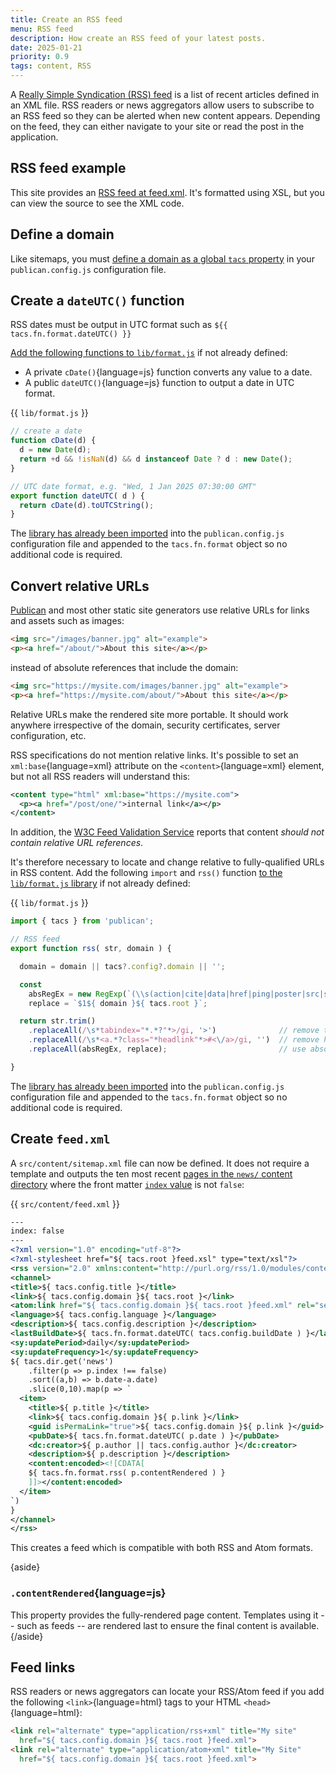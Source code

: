 ```yaml
---
title: Create an RSS feed
menu: RSS feed
description: How create an RSS feed of your latest posts.
date: 2025-01-21
priority: 0.9
tags: content, RSS
---
```


A [Really Simple Syndication (RSS) feed](https://en.wikipedia.org/wiki/RSS) is a list of recent articles defined in an XML file. RSS readers or news aggregators allow users to subscribe to an RSS feed so they can be alerted when new content appears. Depending on the feed, they can either navigate to your site or read the post in the application.


## RSS feed example

This site provides an [RSS feed at feed.xml](--ROOT--feed.xml). It's formatted using XSL, but you can view the source to see the XML code.


## Define a domain

Like sitemaps, you must [define a domain as a global `tacs` property](--ROOT--docs/recipe/feeds/txt-sitemap/#define-a-domain) in your `publican.config.js` configuration file.


## Create a `dateUTC()` function

RSS dates must be output in UTC format such as <code>${{ tacs.fn.format.dateUTC() }}</code>

[Add the following functions to `lib/format.js`](--ROOT--docs/recipe/templates/function-library/) if not already defined:

* A private `cDate()`{language=js} function converts any value to a date.
* A public `dateUTC()`{language=js} function to output a date in UTC format.

{{ `lib/format.js` }}
```js
// create a date
function cDate(d) {
  d = new Date(d);
  return +d && !isNaN(d) && d instanceof Date ? d : new Date();
}

// UTC date format, e.g. "Wed, 1 Jan 2025 07:30:00 GMT"
export function dateUTC( d ) {
  return cDate(d).toUTCString();
}
```

The [library has already been imported](--ROOT--docs/recipe/templates/function-library/#import-the-library) into the `publican.config.js` configuration file and appended to the `tacs.fn.format` object so no additional code is required.


## Convert relative URLs

[Publican](https://www.npmjs.com/package/publican) and most other static site generators use relative URLs for links and assets such as images:

```html
<img src="/images/banner.jpg" alt="example">
<p><a href="/about/">About this site</a></p>
```

instead of absolute references that include the domain:

```html
<img src="https://mysite.com/images/banner.jpg" alt="example">
<p><a href="https://mysite.com/about/">About this site</a></p>
```

Relative URLs make the rendered site more portable. It should work anywhere irrespective of the domain, security certificates, server configuration, etc.

RSS specifications do not mention relative links. It's possible to set an `xml:base`{language=xml} attribute on the `<content>`{language=xml} element, but not all RSS readers will understand this:

```xml
<content type="html" xml:base="https://mysite.com">
  <p><a href="/post/one/">internal link</a></p>
</content>
```

In addition, the [W3C Feed Validation Service](https://validator.w3.org/feed/) reports that content *should not contain relative URL references*.

It's therefore necessary to locate and change relative to fully-qualified URLs in RSS content. Add the following `import` and `rss()` function [to the `lib/format.js` library](--ROOT--docs/recipe/templates/function-library/) if not already defined:


{{ `lib/format.js` }}
```js
import { tacs } from 'publican';

// RSS feed
export function rss( str, domain ) {

  domain = domain || tacs?.config?.domain || '';

  const
    absRegEx = new RegExp(`(\\s(action|cite|data|href|ping|poster|src|srcset)="{0,1})${ tacs.root }`, 'gi'),
    replace = `$1${ domain }${ tacs.root }`;

  return str.trim()
    .replaceAll(/\s*tabindex="*.*?"*>/gi, '>')              // remove tabindexes
    .replaceAll(/\s*<a.*?class="*headlink"*>#<\/a>/gi, '')  // remove headlinks
    .replaceAll(absRegEx, replace);                         // use absolute URLs

}
```

The [library has already been imported](--ROOT--docs/recipe/templates/function-library/#import-the-library) into the `publican.config.js` configuration file and appended to the `tacs.fn.format` object so no additional code is required.


## Create `feed.xml`

A `src/content/sitemap.xml` file can now be defined. It does not require a template and outputs the ten most recent [pages in the `news/` content directory](--ROOT--docs/reference/global-properties/#tacsdir) where the front matter [`index` value](--ROOT--docs/reference/content-properties/#dataindex) is not `false`:

{{ `src/content/feed.xml` }}
```xml
---
index: false
---
<?xml version="1.0" encoding="utf-8"?>
<?xml-stylesheet href="${ tacs.root }feed.xsl" type="text/xsl"?>
<rss version="2.0" xmlns:content="http://purl.org/rss/1.0/modules/content/" xmlns:dc="http://purl.org/dc/elements/1.1/" xmlns:atom="http://www.w3.org/2005/Atom" xmlns:sy="http://purl.org/rss/1.0/modules/syndication/">
<channel>
<title>${ tacs.config.title }</title>
<link>${ tacs.config.domain }${ tacs.root }</link>
<atom:link href="${ tacs.config.domain }${ tacs.root }feed.xml" rel="self" type="application/rss+xml" />
<language>${ tacs.config.language }</language>
<description>${ tacs.config.description }</description>
<lastBuildDate>${ tacs.fn.format.dateUTC( tacs.config.buildDate ) }</lastBuildDate>
<sy:updatePeriod>daily</sy:updatePeriod>
<sy:updateFrequency>1</sy:updateFrequency>
${ tacs.dir.get('news')
    .filter(p => p.index !== false)
    .sort((a,b) => b.date-a.date)
    .slice(0,10).map(p => `
  <item>
    <title>${ p.title }</title>
    <link>${ tacs.config.domain }${ p.link }</link>
    <guid isPermaLink="true">${ tacs.config.domain }${ p.link }</guid>
    <pubDate>${ tacs.fn.format.dateUTC( p.date ) }</pubDate>
    <dc:creator>${ p.author || tacs.config.author }</dc:creator>
    <description>${ p.description }</description>
    <content:encoded><![CDATA[
    ${ tacs.fn.format.rss( p.contentRendered ) }
    ]]></content:encoded>
  </item>
`)
}
</channel>
</rss>
```

This creates a feed which is compatible with both RSS and Atom formats.

{aside}
### `.contentRendered`{language=js}

This property provides the fully-rendered page content. Templates using it -- such as feeds -- are rendered last to ensure the final content is available.
{/aside}


## Feed links

RSS readers or news aggregators can locate your RSS/Atom feed if you add the following `<link>`{language=html} tags to your HTML `<head>`{language=html}:

```html
<link rel="alternate" type="application/rss+xml" title="My site"
  href="${ tacs.config.domain }${ tacs.root }feed.xml">
<link rel="alternate" type="application/atom+xml" title="My Site"
  href="${ tacs.config.domain }${ tacs.root }feed.xml">
```
